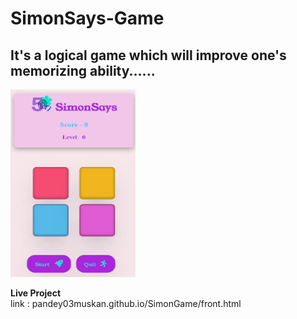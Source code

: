 # SimonSays-Game
It's a logical game which will improve one's memorizing ability......
---
<img src="Screenshot 2023-10-16 031114.png" height="300px" width="200px">

**Live Project**  
link : pandey03muskan.github.io/SimonGame/front.html
